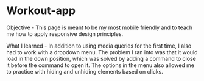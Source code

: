 # Workout-app

Objective - This page is meant to be my most mobile friendly and to teach me how to apply responsive design principles.

What I learned - In addition to using media queries for the first time, I also had to work with a dropdown menu. The problem I ran into was that it would load in the down position, which was solved by adding a command to close it before the command to open it. The options in the menu also allowed me to practice with hiding and unhiding elements based on clicks.
